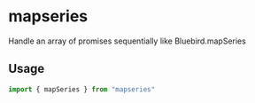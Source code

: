# mapseries

Handle an array of promises sequentially like Bluebird.mapSeries

## Usage

```js
import { mapSeries } from "mapseries"
```